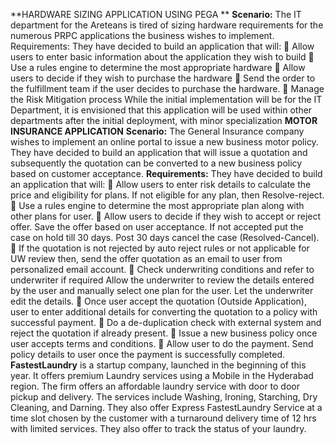 **HARDWARE SIZING APPLICATION USING PEGA **
**Scenario:**
The IT department for the Areteans is tired of sizing hardware requirements for the numerous PRPC applications the business wishes to implement.
Requirements:
They have decided to build an application that will:
	Allow	users	to	enter	basic	information	about	the application they wish to build
	Use a rules engine to determine the most appropriate hardware
	Allow users to decide if they wish to purchase the hardware
	Send the order to the fulfillment team if the user decides to purchase the hardware.
	Manage the Risk Mitigation process While the initial implementation will be for the IT Department, it is envisioned that this application will be used within other departments after the initial deployment, with minor specialization
**MOTOR INSURANCE APPLICATION**
**Scenario:**
The General Insurance company wishes to implement an online portal to issue a new business motor policy. They have decided to build an application that will issue a quotation and subsequently the quotation can be converted to a new business policy based on customer acceptance. 
**Requirements:**
They have decided to build an application that will:
	Allow users to enter risk details to calculate the price and eligibility for plans. If not eligible for any plan, then Resolve-reject.
	Use a rules engine to determine the most appropriate plan along with other plans for user.
	Allow users to decide if they wish to accept or reject offer. Save the offer based on user acceptance. If not accepted put the case on hold till 30 days. Post 30 days cancel the case (Resolved-Cancel).
	If the quotation is not rejected by auto reject rules or not applicable for UW review then, send the offer quotation as an email to user from personalized email account.
	Check underwriting conditions and refer to underwriter if required Allow the underwriter to review the details entered by the user and manually select one plan for the user. Let the underwriter edit the details.
	Once user accept the quotation (Outside Application), user to enter additional details for converting the quotation to a policy with successful payment.
	Do a de-duplication check with external system and reject the quotation if already present.
	Issue a new business policy once user accepts terms and conditions.
	Allow user to do the payment. Send policy details to user once the payment is successfully completed.  
**FastestLaundry** is a startup company, launched in the
beginning of this year. It offers premium Laundry services using a Mobile in the
Hyderabad region. The firm offers an affordable laundry service with door to door
pickup and delivery. The services include Washing, Ironing, Starching, Dry Cleaning,
and Darning. They also offer Express FastestLaundry Service at a time slot chosen by
the customer with a turnaround delivery time of 12 hrs with limited services. They
also offer to track the status of your laundry.
